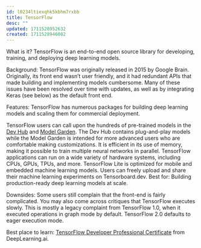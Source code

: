 ```yaml
---
id: l0234ltiexqhk5kbhm7rxbb
title: TensorFlow
desc: ""
updated: 1711528952632
created: 1711528946082
---
```


What is it? TensorFlow is an end-to-end open source library for developing, training, and deploying deep learning models. 

Background: TensorFlow was originally released in 2015 by Google Brain. Originally, its front end wasn’t user friendly, and it had redundant APIs that made building and implementing models cumbersome. Many of these issues have been resolved over time with updates, as well as by integrating Keras (see below) as the default front end. 

Features: TensorFlow has numerous packages for building deep learning models and scaling them for commercial deployment. 

TensorFlow users can call upon the hundreds of pre-trained models in the [Dev Hub](https://www.kaggle.com/models?tfhub-redirect=true) and [Model Garden](https://github.com/tensorflow/models/tree/master/official). The Dev Hub contains plug-and-play models while the Model Garden is intended for more advanced users who are comfortable making customizations. 
It is efficient in its use of memory, making it possible to train multiple neural networks in parallel. 
TensorFlow applications can run on a wide variety of hardware systems, including CPUs, GPUs, TPUs, and more. 
TensorFlow Lite is optimized for mobile and embedded machine learning models.
Users can freely upload and share their machine learning experiments on Tensorboard.dev. 
Best for: Building production-ready deep learning models at scale.

Downsides: Some users still complain that the front-end is fairly complicated. You may also come across critiques that TensorFlow executes slowly. This is mostly a legacy complaint from TensorFlow 1.0, when it executed operations in graph mode by default. TensorFlow 2.0 defaults to eager execution mode. 

Best place to learn: [TensorFlow Developer Professional Certificate](https://www.deeplearning.ai/courses/tensorflow-developer-professional-certificate/) from DeepLearning.ai. 
